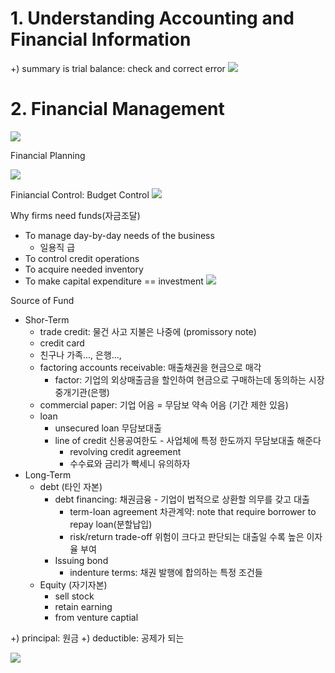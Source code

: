 # 1. Understanding Accounting and Financial Information
+) summary is trial balance: check and correct error
![](Pasted%20image%2020231024122825.png)
# 2. Financial Management
![](Pasted%20image%2020231024123108.png)


Financial Planning

![](Pasted%20image%2020231024123156.png)



Finiancial Control: Budget Control
![](Pasted%20image%2020231024123434.png)

Why firms need funds(자금조달)
- To manage day-by-day needs of the business
	- 일용직 급
- To control credit operations
- To acquire needed inventory
- To make capital expenditure == investment
![](Pasted%20image%2020231024123524.png)



Source of Fund
- Shor-Term
	- trade credit:  물건 사고 지불은 나중에 (promissory note)
	- credit card
	- 친구나 가족..., 은행...,
	- factoring accounts receivable: 매출채권을 현금으로 매각
		- factor: 기업의 외상매출금을 할인하여 현금으로 구매하는데 동의하는 시장 중개기관(은행)
	- commercial paper: 기업 어음 = 무담보 약속 어음 (기간 제한 있음)
	- loan
		- unsecured loan 무담보대출
		- line of credit 신용공여한도 - 사업체에 특정 한도까지 무담보대출 해준다
			- revolving credit agreement
			- 수수료와 금리가 빡세니 유의하자
- Long-Term
	- debt (타인 자본)
		- debt financing: 채권금융 - 기업이 법적으로 상환할 의무를 갖고 대출
			- term-loan agreement 차관계약: note that require borrower to repay loan(분할납입)
			- risk/return trade-off 위험이 크다고 판단되는 대출일 수록 높은 이자율 부여
		- Issuing bond
			- indenture terms: 채권 발행에 합의하는 특정 조건들
	- Equity (자기자본)
		- sell stock
		- retain earning
		- from venture captial


+) principal: 원금
+) deductible: 공제가 되는

![](Pasted%20image%2020231024152319.png)